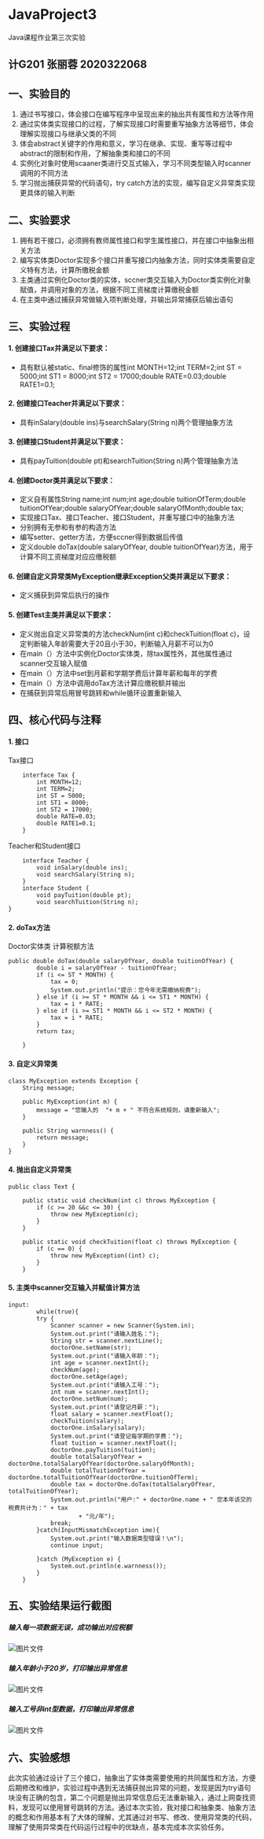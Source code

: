 # JavaProject3
Java课程作业第三次实验

## 计G201 张丽蓉 2020322068

## 一、实验目的
1. 通过书写接口，体会接口在编写程序中呈现出来的抽出共有属性和方法等作用
2. 通过实体类实现接口的过程，了解实现接口时需要重写抽象方法等细节，体会理解实现接口与继承父类的不同
3. 体会abstract关键字的作用和意义，学习在继承、实现、重写等过程中abstract的限制和作用，了解抽象类和接口的不同
4. 实例化对象时使用scaaner类进行交互式输入，学习不同类型输入时scanner调用的不同方法
5. 学习抛出捕获异常的代码语句，try catch方法的实现，编写自定义异常类实现更具体的输入判断
## 二、实验要求
1. 拥有若干接口，必须拥有教师属性接口和学生属性接口，并在接口中抽象出相关方法
2. 编写实体类Doctor实现多个接口并重写接口内抽象方法，同时实体类需要自定义特有方法，计算所缴税金额
3. 主类通过实例化Doctor类的实体，sccner类交互输入为Doctor类实例化对象赋值，并调用对象的方法，根据不同工资梯度计算缴税金额
4. 在主类中通过捕获异常做输入项判断处理，并输出异常捕获后输出语句
## 三、实验过程
#### 1. 创建接口Tax并满足以下要求：
- 具有默认被static、final修饰的属性int MONTH=12;int TERM=2;int ST = 5000;int ST1 = 8000;int ST2 = 17000;double RATE=0.03;double RATE1=0.1;
#### 2. 创建接口Teacher并满足以下要求：
- 具有inSalary(double ins)与searchSalary(String n)两个管理抽象方法
#### 3. 创建接口Student并满足以下要求：
- 具有payTuition(double pt)和searchTuition(String n)两个管理抽象方法
#### 4. 创建Doctor类并满足以下要求：
- 定义自有属性String name;int num;int age;double tuitionOfTerm;double tuitionOfYear;double salaryOfYear;double salaryOfMonth;double tax;
- 实现接口Tax、接口Teacher、接口Student，并重写接口中的抽象方法
- 分别拥有无参和有参的构造方法
- 编写setter、getter方法，方便sccner得到数据后传值
- 定义double doTax(double salaryOfYear, double tuitionOfYear)方法，用于计算不同工资梯度对应应缴税额
#### 6. 创建自定义异常类MyException继承Exception父类并满足以下要求：
- 定义捕获到异常后执行的操作
#### 5. 创建Test主类并满足以下要求：
- 定义抛出自定义异常类的方法checkNum(int c)和checkTuition(float c)，设定判断输入年龄需要大于20且小于30，判断输入月薪不可以为0
- 在main（）方法中实例化Doctor实体类，除tax属性外，其他属性通过scanner交互输入赋值
- 在main（）方法中set到月薪和学期学费后计算年薪和每年的学费
- 在main（）方法中调用doTax方法计算应缴税额并输出
- 在捕获到异常后用冒号跳转和while循环设置重新输入
## 四、核心代码与注释

#### 1. 接口
Tax接口
```
	interface Tax {
		int MONTH=12;
		int TERM=2;
		int ST = 5000;
		int ST1 = 8000;
		int ST2 = 17000;
		double RATE=0.03;
		double RATE1=0.1;
	}
```
Teacher和Student接口
```
	interface Teacher {
		void inSalary(double ins);
		void searchSalary(String n);
	}
	interface Student {
		void payTuition(double pt);
		void searchTuition(String n);
}

```
#### 2. doTax方法
Doctor实体类 计算税额方法
```
public double doTax(double salaryOfYear, double tuitionOfYear) {
		double i = salaryOfYear - tuitionOfYear;
		if (i <= ST * MONTH) {
			tax = 0;
			System.out.println("提示：您今年无需缴纳税费");
		} else if (i >= ST * MONTH && i <= ST1 * MONTH) {
			tax = i * RATE;
		} else if (i >= ST1 * MONTH && i <= ST2 * MONTH) {
			tax = i * RATE;
		}
		return tax;

	}
```
#### 3. 自定义异常类
```
class MyException extends Exception {
	String message;

	public MyException(int m) {
		message = "您输入的  "+ m + " 不符合系统规则，请重新输入";
	}

	public String warnness() {
		return message;
	}
}
```
#### 4. 抛出自定义异常类
```
public class Text {

	public static void checkNum(int c) throws MyException {
		if (c >= 20 &&c <= 30) {
			throw new MyException(c);
		}
	}

	public static void checkTuition(float c) throws MyException {
		if (c == 0) {
			throw new MyException((int) c);
		}
	}
```
#### 5. 主类中scanner交互输入并赋值计算方法
```
input:
		while(true){
		try {
			Scanner scanner = new Scanner(System.in);
			System.out.print("请输入姓名：");
			String str = scanner.nextLine();
			doctorOne.setName(str);
			System.out.print("请输入年龄：");
			int age = scanner.nextInt();
			checkNum(age);
			doctorOne.setAge(age);
			System.out.print("请输入工号：");
			int num = scanner.nextInt();
			doctorOne.setNum(num);
			System.out.print("请登记月薪：");
			float salary = scanner.nextFloat();
			checkTuition(salary);
			doctorOne.inSalary(salary);
			System.out.print("请登记每学期的学费：");
			float tuition = scanner.nextFloat();
			doctorOne.payTuition(tuition);
			double totalSalaryOfYear = doctorOne.totalSalaryOfYear(doctorOne.salaryOfMonth);
			double totalTuitionOfYear = doctorOne.totalTuitionOfYear(doctorOne.tuitionOfTerm);
			double tax = doctorOne.doTax(totalSalaryOfYear, totalTuitionOfYear);
			System.out.println("用户:" + doctorOne.name + " 您本年该交的税费共计为：" + tax
					+ "元/年");
			break;
		}catch(InputMismatchException ime){
			System.out.print("输入数据类型错误！\n");
			continue input; 
			
		}catch (MyException e) {
			System.out.println(e.warnness());
		}
	}                
```

## 五、实验结果运行截图

##### 输入每一项数据无误，成功输出对应税额

![图片文件](http://note.youdao.com/yws/public/resource/253bd04b7be5f80431825916d9afbaa8/xmlnote/WEBRESOURCE842a9d2208a055cc9d028a6671fe38ab/26)

##### 输入年龄小于20岁，打印输出异常信息

![图片文件](http://note.youdao.com/yws/public/resource/253bd04b7be5f80431825916d9afbaa8/xmlnote/WEBRESOURCE492b266291cfaa0cc0ea030a1cee4d77/29)
##### 输入工号非int型数据，打印输出异常信息

![图片文件](http://note.youdao.com/yws/public/resource/253bd04b7be5f80431825916d9afbaa8/xmlnote/WEBRESOURCEd5e69a7e349e32401b9ef414ab320a3c/31)
## 六、实验感想
此次实验通过设计了三个接口，抽象出了实体类需要使用的共同属性和方法，方便后期修改和维护，实验过程中遇到无法捕获抛出异常的问题，发现是因为try语句块没有正确的包含，第二个问题是抛出异常信息后无法重新输入，通过上网查找资料，发现可以使用冒号跳转的方法。通过本次实验，我对接口和抽象类、抽象方法的概念和作用基本有了大体的理解，尤其通过对书写、修改、使用异常类的代码，理解了使用异常类在代码运行过程中的优缺点，基本完成本次实验任务。
